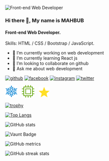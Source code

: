 ![Front-end Web Developer](https://www.interviewbit.com/blog/wp-content/uploads/2021/08/cover1.jpg)

### Hi there 👋, My name is MAHBUB
#### Front-end Web Developer.

Skills:  HTML / CSS / Bootstrap / JavaScript.

- 🔭 I’m currently working on web development 
- 🌱 I’m currently learning  React js
- 👯 I’m looking to collaborate on github 
- 💬 Ask me about web development 


[<img src='https://cdn.jsdelivr.net/npm/simple-icons@3.0.1/icons/github.svg' alt='github' height='40'>](https://github.com/mahbub200314)  [<img src='https://cdn.jsdelivr.net/npm/simple-icons@3.0.1/icons/facebook.svg' alt='facebook' height='40'>](https://www.facebook.com/mahbub20038)  [<img src='https://cdn.jsdelivr.net/npm/simple-icons@3.0.1/icons/instagram.svg' alt='instagram' height='40'>](https://www.instagram.com/mahbub20038/)  [<img src='https://cdn.jsdelivr.net/npm/simple-icons@3.0.1/icons/twitter.svg' alt='twitter' height='40'>](https://twitter.com/mahbub2003814)  

<a href='https://archiveprogram.github.com/'><img src='https://raw.githubusercontent.com/acervenky/animated-github-badges/master/assets/acbadge.gif' width='40' height='40'></a> <a href='https://docs.github.com/en/developers'><img src='https://raw.githubusercontent.com/acervenky/animated-github-badges/master/assets/devbadge.gif' width='40' height='40'></a> <a href='https://stars.github.com/'><img src='https://raw.githubusercontent.com/acervenky/animated-github-badges/master/assets/starbadge.gif' width='35' height='35'></a> 

[![trophy](https://github-profile-trophy.vercel.app/?username=mahbub200314)](https://github.com/ryo-ma/github-profile-trophy)

[![Top Langs](https://github-readme-stats.vercel.app/api/top-langs/?username=mahbub200314)](https://github.com/anuraghazra/github-readme-stats)

![GitHub stats](https://github-readme-stats.vercel.app/api?username=mahbub200314&show_icons=true&count_private=true)  

![Vaunt Badge](https://api.vaunt.dev/v1/github/entities/mahbub200314/contributions?format=svg&private=true)  

![GitHub metrics](https://metrics.lecoq.io/mahbub200314)  

![GitHub streak stats](https://streak-stats.demolab.com/?user=mahbub200314)  


  
